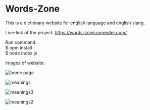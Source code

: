 # Words-Zone
This is a dictionary website for english language and english slang.

Live-link of the project: https://words-zone.onrender.com/

Run command:<br>
$ npm install <br>$ node index.js


Images of website:

![home page](https://github.com/user-attachments/assets/b227f142-98fd-4a8e-9a48-e18d81f51895)

![meanings](https://github.com/user-attachments/assets/e382e81a-69a8-46de-9979-eed49222e741)

![meanings3](https://github.com/user-attachments/assets/84e72704-e93d-454f-b67b-9d4c6194a360)

![meanings2](https://github.com/user-attachments/assets/2876a1d6-69e7-452d-9e77-9200a6dc1472)
